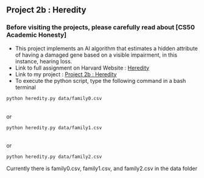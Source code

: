 ## Project 2b : Heredity <br/>
### Before visiting the projects, please carefully read about [CS50 Academic Honesty]
- This project implements an AI algorithm that estimates a hidden attribute of having a damaged gene based on a visible impairment, in this instance, hearing loss. <br/>
- Link to full assignment on Harvard Website : [Heredity](https://cs50.harvard.edu/ai/2020/projects/2/heredity/) <br/>
- Link to my project : [Project 2b : Heredity](https://github.com/Lim-Calculus/Project-CS50AI/tree/main/Week%202%20:%20Uncertainty/Project%202b%20:%20Heredity)
- To execute the python script, type the following command in a bash terminal <br/>

```bash
python heredity.py data/family0.csv 
```
<br/> or <br/> 

```bash
python heredity.py data/family1.csv 
```
<br/> or <br/> 

```bash
python heredity.py data/family2.csv 
```

Currently there is family0.csv, family1.csv, and family2.csv in the data folder
